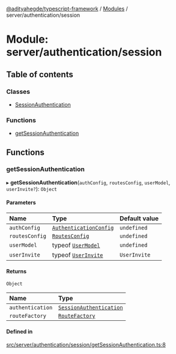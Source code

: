 [@adityahegde/typescript-framework](../README.md) / [Modules](../modules.md) / server/authentication/session

# Module: server/authentication/session

## Table of contents

### Classes

- [SessionAuthentication](../classes/server_authentication_session.SessionAuthentication.md)

### Functions

- [getSessionAuthentication](server_authentication_session.md#getsessionauthentication)

## Functions

### getSessionAuthentication

▸ **getSessionAuthentication**(`authConfig`, `routesConfig`, `userModel`, `userInvite?`): `Object`

#### Parameters

| Name | Type | Default value |
| :------ | :------ | :------ |
| `authConfig` | [`AuthenticationConfig`](../classes/server.AuthenticationConfig.md) | `undefined` |
| `routesConfig` | [`RoutesConfig`](../classes/server.RoutesConfig.md) | `undefined` |
| `userModel` | typeof [`UserModel`](../classes/models.UserModel.md) | `undefined` |
| `userInvite` | typeof [`UserInvite`](../classes/models.UserInvite.md) | `UserInvite` |

#### Returns

`Object`

| Name | Type |
| :------ | :------ |
| `authentication` | [`SessionAuthentication`](../classes/server_authentication_session.SessionAuthentication.md) |
| `routeFactory` | [`RouteFactory`](../classes/server.RouteFactory.md) |

#### Defined in

[src/server/authentication/session/getSessionAuthentication.ts:8](https://github.com/AdityaHegde/typescript-framework/blob/8035b74/src/server/authentication/session/getSessionAuthentication.ts#L8)
